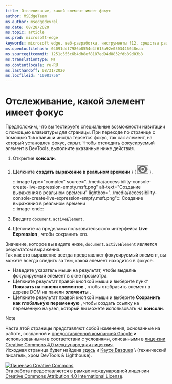 ```yaml
---
title: Отслеживание, какой элемент имеет фокус
author: MSEdgeTeam
ms.author: msedgedevrel
ms.date: 08/28/2020
ms.topic: article
ms.prod: microsoft-edge
keywords: microsoft edge, веб-разработка, инструменты f12, средства разработчика
ms.openlocfilehash: 04091ddf7986b8554e4f615a92e0303446048eaa
ms.sourcegitcommit: 1251c555c6b4db8ef8187ed94d8832fdb89d03b8
ms.translationtype: MT
ms.contentlocale: ru-RU
ms.lasthandoff: 08/31/2020
ms.locfileid: "10981756"
---
```

<!-- Copyright Kayce Basques 

   Licensed under the Apache License, Version 2.0 (the "License");
   you may not use this file except in compliance with the License.
   You may obtain a copy of the License at

       https://www.apache.org/licenses/LICENSE-2.0

   Unless required by applicable law or agreed to in writing, software
   distributed under the License is distributed on an "AS IS" BASIS,
   WITHOUT WARRANTIES OR CONDITIONS OF ANY KIND, either express or implied.
   See the License for the specific language governing permissions and
   limitations under the License.  -->  





# Отслеживание, какой элемент имеет фокус   



Предположим, что вы тестируете специальные возможности навигации с помощью клавиатуры для страницы.  При переходе по странице с помощью `Tab` клавиши иногда теряется фокус, так как элемент, на который установлен фокус, скрыт.  Чтобы отследить фокусируемый элемент в DevTools, выполните указанные ниже действия.  

1.  Открытие **консоли**.  
1.  Щелкните **создать выражение в реальном времени** \ ( ![ создать выражение в реальном времени ][ImageCreateIcon] ).  
    
    :::image type="complex" source="../media/accessibility-console-create-live-expression-empty.msft.png" alt-text="Создание выражения в реальном времени" lightbox="../media/accessibility-console-create-live-expression-empty.msft.png":::
       Создание выражения в реальном времени  
    :::image-end:::  
    
1.  Введите `document.activeElement`.
1.  Щелкните за пределами пользовательского интерфейса **Live Expression** , чтобы сохранить его.
    
Значение, которое вы видите ниже, `document.activeElement` является результатом выражения.  
Так как это выражение всегда представляет фокусируемый элемент, вы можете всегда следить за тем, какой элемент находится в фокусе.  

*   Наведите указатель мыши на результат, чтобы выделиь фокусируемый элемент в окне просмотра.  
*   Щелкните результат правой кнопкой мыши и выберите пункт **Показать на панели элементов** , чтобы отобразить элемент в дереве DOM на панели **элементы** .  
*   Щелкните результат правой кнопкой мыши и выберите **Сохранить как глобальную переменную** , чтобы создать ссылку на переменную на узел, который вы можете использовать на **консоли**.  
    
<!--## Feedback   -->  



<!-- image links -->  

[ImageCreateIcon]: ../media/create-live-expression-icon.msft.png  

<!-- links -->  

> [!NOTE]
> Части этой страницы представляют собой изменения, основанные на работе, созданной и [предоставленной компанией Google][GoogleSitePolicies] и использованными в соответствии с условиями, описанными в [лицензии Creative Commons 4,0 международная лицензия][CCA4IL].  
> Исходная страница будет найдена [здесь](https://developers.google.com/web/tools/chrome-devtools/accessibility/focus) и [Kayce Basques][KayceBasques] \ (технический писатель, хром DevTools & Lighthouse).  

[![Лицензия Creative Commons][CCby4Image]][CCA4IL]  
Эта работа предоставляется в рамках международной лицензии [Creative Commons Attribution 4.0 International License][CCA4IL].  

[CCA4IL]: https://creativecommons.org/licenses/by/4.0  
[CCby4Image]: https://i.creativecommons.org/l/by/4.0/88x31.png  
[GoogleSitePolicies]: https://developers.google.com/terms/site-policies  
[KayceBasques]: https://developers.google.com/web/resources/contributors/kaycebasques  
